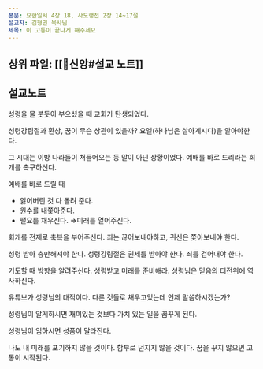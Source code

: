 ```yaml
---
본문: 요한일서 4장 18, 사도행전 2장 14~17절
설교자: 김형민 목사님
제목: 이 고통이 끝나게 해주세요
---
```

## 상위 파일: [[🧭신앙#설교 노트]]

## 설교노트
성령을 물 붓듯이 부으셨을 때 교회가 탄생되었다.

성령강림절과 환상, 꿈이 무슨 상관이 있을까?
요엘(하나님은 살아계시다)을 알아야한다.

그 시대는 이방 나라들이 쳐들어오는 등 말이 아닌 상황이었다.
예배를 바로 드리라는 회개를 촉구하신다.

예배를 바로 드릴 때
- 잃어버린 것 다 돌려 준다.
- 원수를 내쫓아준다.
- 팰요를 채우신다.
⇒미래를 열어주신다.

회개를 전제로 축복을 부어주신다.
죄는 끊어보내야하고, 귀신은 쫓아보내야 한다.

성령 받아 충만해져야 한다.
성령강림절은 권세를 받아야 한다.
죄를 걷어내야 한다.

기도할 때 방향을 알려주신다.
성령받고 미래를 준비해라.
성령님은 믿음의 터전위에 역사하신다.

유튜브가 성령님의 대적이다.
다른 것들로 채우고있는데 언제 말씀하시겠는가?

성령님이 알게하시면 재미있는 것보다 가치 있는 일을 꿈꾸게 된다.

성령님이 임하시면 성품이 달라진다.

나도 내 미래를 포기하지 않을 것이다.
함부로 던지지 않을 것이다.
꿈을 꾸지 않으면 고통이 시작된다.


